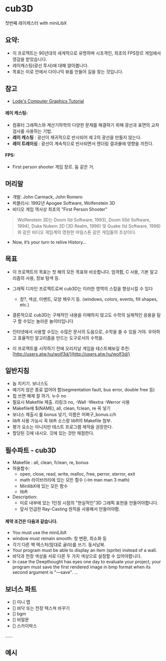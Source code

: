 # cub3D

첫번째 레이캐스터 with miniLibX

## 요약:
- 이 프로젝트는 90년대의 세계적으로 유명하며 시초격인, 최초의 FPS장르 게임에서 영감을 받았습니다.
- 레이캐스팅(광선 투사)에 대해 알아봅니다.
- 목표는 미로 안에서 다이나믹 뷰를 만들어 길을 찾는 것입니다.

## 참고
* [Lode's Computer Graphics Tutorial](https://lodev.org/cgtutor/raycasting.html)



#### 레이 캐스팅:
- 컴퓨터 그래픽스와 계산기하학의 다양한 문제를 해결하기 위해 광선과 표면의 교차검사를 사용하는 기법.
- **레이 캐스팅** : 광선이 재귀적으로 반사되어 제 2의 광선을 만들지 않는다.
- **레이 트레이싱** : 광선이 계속적으로 반사되면서 렌더링 결과물에 영향을 끼친다.

#### FPS: 
- First person shooter 게임 장르. 둠 같은 거.

## 머리말
- 개발: John Carmack, John Romero
- 퍼블리시: 1992년 Apogee Software, Wolfenstein 3D
- 비디오 게임 역사상 최초의 "First Person Shooter"
>Wolfenstein 3D는 Doom (Id Software, 1993), Doom II(Id Software, 1994),
>Duke Nukem 3D (3D Realm, 1996) 및 Quake (Id Software, 1996)와 같은
>비디오 게임계의 영원한 마일스톤 같은 게임들의 조상이다.
- Now, it’s your turn to relive History...

## 목표
- 이 프로젝트의 목표는 첫 해의 모든 목표와 비슷합니다. 엄격함, C 사용, 기본 알고리즘의 사용, 정보 탐색 등.
- 그래픽 디자인 프로젝트로써 cub3D는 이러한 영역의 스킬을 향상시킬 수 있다
  - 창?, 색상, 이벤트, 모양 채우기 등. (windows, colors, events, fill shapes, etc.)
- 결론적으로 cub3D는 구체적인 내용을 이해하지 않고도 수학의 실제적인 응용을 탐구 할 수있는 놀라운 놀이터입니다
- 인터넷에서 사용할 수있는 수많은 문서의 도움으로, 수학을 쓸 수 있을 거야. 우아하고 효율적인 알고리즘을 만드는 도구로서의 수학을.

- 이 프로젝트를 시작하기 전에 오리지날 게임을 테스트해보길 추천: [http://users.atw.hu/wolf3d/](http://users.atw.hu/wolf3d/)

## 일반지침

- 놈 지키기. 보너스도
- 예기치 않은 종료 없어야 함(segmentation fault, bus error, double free 등)
- 힙 쓰면 해제 잘 하기. 누수 no
- 필요시 Makefile 제출. 리링크 no, -Wall -Wextra -Werror 사용
- Makefile에 $(NAME), all, clean, fclean, re 꼭 넣기
- 보너스 제출시 룰 bonus 넣기, 이름은 어쩌구_bonus.c/h
- libft 사용 가능시 꼭 libft 소스랑 libft의 Makefile 첨부.
- 평가 요소는 아니지만 테스트 프로그램 제작을 권장한다.
- 할당된 깃에 내시오. 깃에 있는 것만 채점한다.

## 필수파트 - cub3D
- Makefile : all, clean, fclean, re, bonus
- 허용함수:
  - open, close, read, write, malloc, free, perror, sterror, exit
  - math 라이브러리에 있는 모든 함수 (-lm man man 3 math)
  - MinilibX에 있는 모든 함수
  - libft
- Description: 
  - 미로 내부에 있는 1인칭 시점의 "현실적인"3D 그래픽 표현을 만들어야합니다.
  - 앞서 언급한 Ray-Casting 원칙을 사용해서 만들어야함.
  
#### 제약 조건은 다음과 같습니다.
* You must use the miniLibX
* window must remain smooth: 창 변환, 최소화 등
* 각기 다른 벽 텍스처(맘대로 골라)를 쓰기. 동서남북.
* Your program must be able to display an item (sprite) instead of a wall.
* 바닥과 천장 색상을 서로 다른 두 가지 색상으로 설정할 수 있어야합니다.
* In case the Deepthought has eyes one day to evaluate your project, your program
must save the first rendered image in bmp format when its second argument is
"––save".
...

## 보너스 파트

- [] 미니 맵
- [] 바닥 또는 천장 텍스쳐 바꾸기
- [] bgm
- [] 비밀문
- [] 스카이박스

......

## 예시
